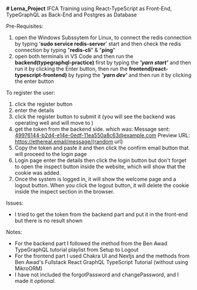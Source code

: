 **# Lerna_Project**
IFCA Training using React-TypeScript as Front-End, TypeGraphQL as Back-End and Postgres as Database

Pre-Requisites:
1. open the Windows Subssytem for Linux, to connect the redis connection by typing '**sudo service redis-server**' start and then check the redis connection by typing "**redis-cli**" & "**ping**"
2. open both terminals in VS Code and then run the **backend(typegraphql-practice)** first by typing the _**'yarn start'**_ and then run it by clicking the Enter button, then run the **frontend(react-typescript-frontend)** by typing the _**'yarn dev'**_ and then run it by clicking the enter button

To register the user:
1. click the register button
2. enter the details
3. click the register button to submit it (you will see the backend was operating well and will move to )
4. get the token from the backend side. which was: 
    Message sent: <49976144-b2d4-e14e-0edf-11ea550a8c63@example.com>
    Preview URL: https://ethereal.email/message/{random url}
5. Copy the token and paste it and then click the confirm email button that will proceed to the login page
6. Login page enter the details then click the login button but don't forget to open the inspect button inside the website, which will show that the cookie was added.
7. Once the system is logged in, it will show the welcome page and a logout button. When you click the logout button, it will delete the cookie inside the inspect section in the browser.

Issues:
- I tried to get the token from the backend part and put it in the front-end but there is no result shown

Notes:
- For the backend part I followed the method from the Ben Awad TypeGraphQL tutorial playlist from Setup to Logout
- For the frontend part I used Chakra UI and Nextjs and the methods from Ben Awad's Fullstack React GraphQL TypeScript Tutorial (without using MikroORM)
- I have not included the forgotPassword and changePassword, and I made it _optional_.
